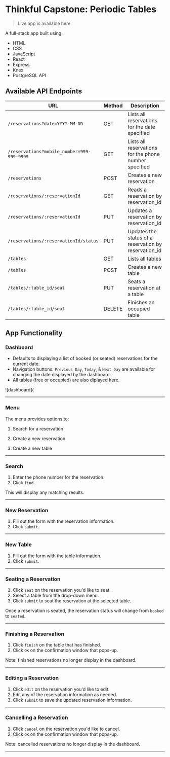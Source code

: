 # Thinkful Capstone: Periodic Tables

> Live app is available here:  

A full-stack app built using:
- HTML
- CSS
- JavaScript
- React
- Express
- Knex
- PostgreSQL API

## Available API Endpoints

| URL | Method | Description |
| ---------------- | ----- | ---------------------------------------------------------------- |
| `/reservations?date=YYYY-MM-DD` | GET | Lists all reservations for the date specified |
| `/reservations?mobile_number=999-999-9999` | GET | Lists all reservations for the phone number specified |
| `/reservations` | POST | Creates a new reservation |
| `/reservations/:reservationId` | GET | Reads a reservation by reservation_id |
| `/reservations/:reservationId` | PUT | Updates a reservation by reservation_id |
| `/reservations/:reservationId/status` | PUT | Updates the status of a reservation by reservation_id  |
| `/tables` | GET | Lists all tables |
| `/tables` | POST | Creates a new table |
| `/tables/:table_id/seat` | PUT | Seats a reservation at a table |
| `/tables/:table_id/seat` | DELETE | Finishes an occupied table |

## App Functionality

### Dashboard

- Defaults to displaying a list of booked (or seated) reservations for the current date.  
- Navigation buttons: `Previous Day`, `Today`, & `Next Day` are available for changing the date displayed by the dashboard.
- All tables (free or occupied) are also diplayed here.

![dashboard](

---

### Menu

The menu provides options to:
1. Search for a reservation


2. Create a new reservation 


3. Create a new table

---

### Search

1. Enter the phone number for the reservation.
1. Click `find`.


This will display any matching results.


---

### New Reservation

1. Fill out the form with the reservation information.
1. Click `submit`.


---

### New Table

1. Fill out the form with the table information.
1. Click `submit`.


---

### Seating a Reservation

1. Click `seat` on the reservation you'd like to seat.
1. Select a table from the drop-down menu.
1. Click `submit` to seat the reservation at the selected table.


Once a reservation is seated, the reservation status will change from `booked` to `seated`.


---

### Finishing a Reservation

1. Click `finish` on the table that has finished.
1. Click `OK` on the confirmation window that pops-up.


Note: finished reservations no longer display in the dashboard.

---

### Editing a Reservation

1. Click `edit` on the reservation you'd like to edit.
1. Edit any of the reservation information as needed.
1. Click `submit` to save the updated reservation information.


---

### Cancelling a Reservation

1. Click `cancel` on the reservation you'd like to cancel.
1. Click `OK` on the confirmation window that pops-up.


Note: cancelled reservations no longer display in the dashboard.

---



